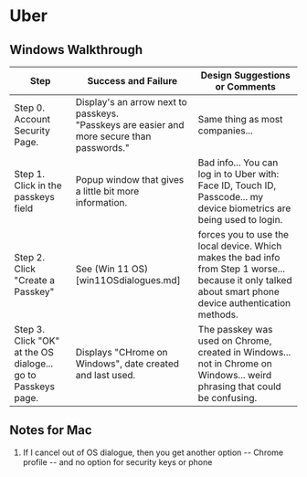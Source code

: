 # Uber

## Windows Walkthrough
| Step | Success and Failure | Design Suggestions or Comments |
| ---- | ----------- | ---------- |
|Step 0. Account Security Page. | Display's an arrow next to passkeys. <br> "Passkeys are easier and more secure than passwords." | Same thing as most companies... | 
|Step 1. Click in the passkeys field | Popup window that gives a little bit more information. | Bad info... You can log in to Uber with: Face ID, Touch ID, Passcode... my device biometrics are being used to login. | 
|Step 2. Click "Create a Passkey" | See (Win 11 OS)[win11OSdialogues.md] | forces you to use the local device. Which makes the bad info from Step 1 worse... because it only talked about smart phone device authentication methods. | 
|Step 3. Click "OK" at the OS dialoge... go to Passkeys page. | Displays "CHrome on Windows", date created and last used. | The passkey was used on Chrome, created in Windows... not in Chrome on Windows... weird phrasing that could be confusing. | 

## Notes for Mac
1. If I cancel out of OS dialogue, then you get another option -- Chrome profile --
  and no option for security keys or phone
